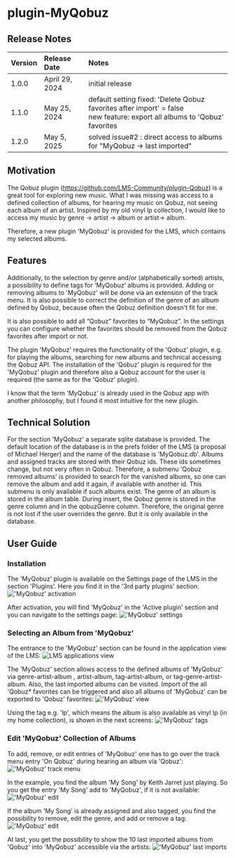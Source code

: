 # plugin-MyQobuz

## Release Notes


|  Version  | Release Date | Notes |
| :-- | :-- | :-- |
| 1.0.0 | April 29, 2024 |  initial release  |
| 1.1.0 | May 25, 2024 |  default setting fixed:  'Delete Qobuz favorites after import' = false <br> new feature: export all albums to 'Qobuz' favorites    |
| 1.2.0 | May 5, 2025 |   solved issue#2 : direct access to albums for "MyQobuz -> last imported" |



## Motivation
The Qobuz plugin (https://github.com/LMS-Community/plugin-Qobuz) is a great tool for exploring new music. What I was missing was access to a defined collection of albums, for hearing my music on Qobuz, not seeing each album of an artist. Inspired by my old vinyl lp collection, I would like to access my music by genre -> artist -> album or artist-> album.

Therefore, a new plugin 'MyQobuz' is provided for the LMS, which contains my selected albums. 

## Features
Additionally, to the selection by genre and/or (alphabetically sorted) artists, a possibility to define tags for ‘MyQobuz’ albums is provided. 
Adding or removing albums to 'MyQobuz' will be done via an extension of the track menu. It is also possible to correct the definition of the genre of an album defined by Qobuz, because often the Qobuz definition doesn't fit for me.

It is also possible to add all “Qobuz” favorites to “MyQobuz”. In the settings you can configure whether the favorites should be removed from the Qobuz favorites after import or not.

The plugin 'MyQobuz' requires the functionality of the 'Qobuz' plugin, e.g. for playing the albums, searching for new albums and technical accessing the Qobuz API. The installation of the 'Qobuz' plugin is required for the 'MyQobuz' plugin and therefore also a Qobuz account for the user is required (the same as for the 'Qobuz' plugin). 

I know that the term 'MyQobuz' is already used in the Qobuz app with another philosophy, but I found it most intuitive for the new plugin. 

## Technical Solution
For the section 'MyQobuz' a separate sqlite database is provided. The default location of the database is in the prefs folder of the LMS (a proposal of Michael Herger) and the name of the database is 'MyQobuz.db'. Albums and assigned tracks are stored with their Qobuz ids. These ids sometimes change, but not very often in Qobuz. Therefore, a submenu 'Qobuz removed albums' is provided to search for the vanished albums, so one can remove the album and add it again, if available with another id. This submenu is only available if such albums exist. The genre of an album is stored in the album table. During insert, the Qobuz genre is stored in the genre column and in the qobuzGenre column. Therefore, the original genre is not lost if the user overrides the genre. But it is only available in the database. 

## User Guide

### Installation
The 'MyQobuz' plugin is available on the Settings page of the LMS in the section 'Plugins'. Here you find it in the '3rd party plugins' section:
!['MyQobuz' activation](assets/settings.png "Enable 'MyQobuz'")

After activation, you will find 'MyQobuz' in the 'Active plugin' section and you can navigate to the settings page:
!['MyQobuz' settings](assets/IMG_0054_2.jpeg "'MyQobuz' settings")

### Selecting an Album from 'MyQobuz'
The entrance to the 'MyQobuz' section can be found in the application view of the LMS:
![LMS applications view](assets/IMG_0040.PNG "Entry point for 'MyQobuz'")

The 'MyQobuz' section allows access to the defined albums of 'MyQobuz' via genre-artist-album , artist-album, tag-artist-album, or tag-genre-artist-album. Also, the last imported albums can be visited. Import of the all 'Qobuz* favorites can be triggered and also all albums of 'MyQobuz' can be exported to 'Qobuz' favorites:
!['MyQobuz' view](assets/IMG_0041_2.jpeg "'MyQobuz' menu")

Using the tag e.g. 'lp', which means the album is also available as vinyl lp (in my home collection), is shown in the next screens:
!['MyQobuz' tags](assets/use_tag2.PNG "Using a tag")

### Edit 'MyQobuz' Collection of Albums
To add, remove, or edit entries of 'MyQobuz' one has to go over the track menu entry 'On Qobuz' during hearing an album via 'Qobuz':
!['MyQobuz' track menu](assets/IMG_0047.PNG "Entry point for 'MyQobuz'to edit in the track info menu")

In the example, you find the album 'My Song' by Keith Jarret just playing. So you get the entry 'My Song' add to 'MyQobuz', if it is not available:
!['MyQobuz' edit](assets/IMG_0048.PNG "Entry point for defining 'MyQobuz' entries")

If the album 'My Song' is already assigned and also tagged, you find the possibility to remove, edit the genre, and add or remove a tag:
!['MyQobuz' edit](assets/IMG_0049.PNG "Menu for removing or editing entries of 'MyQobuz'") 

At last, you get the possibility to show the 10 last imported albums from 'Qobuz' into 'MyQobuz' accessible via the artists:
!['MyQobuz' last imports](assets/IMG_0050.PNG "Last imports to 'MyQobuz'") 


